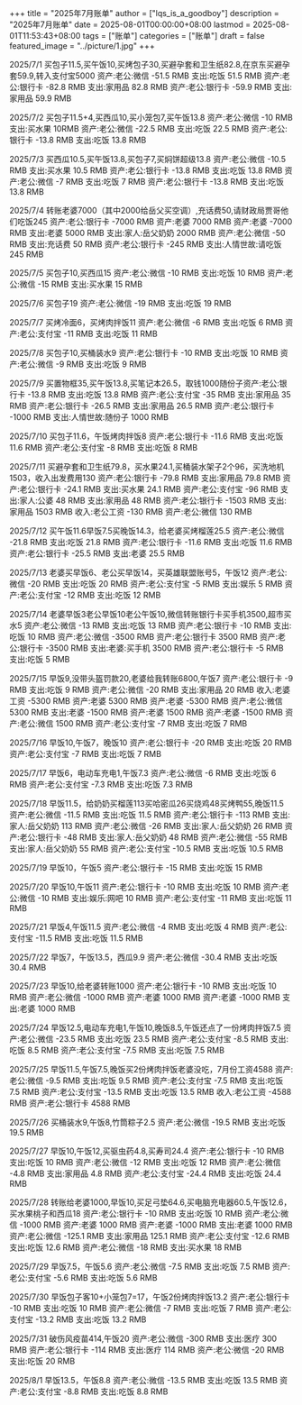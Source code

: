 +++
title = "2025年7月账单"
author = ["lqs_is_a_goodboy"]
description = "2025年7月账单"
date = 2025-08-01T00:00:00+08:00
lastmod = 2025-08-01T11:53:43+08:00
tags = ["账单"]
categories = ["账单"]
draft = false
featured_image = "../picture/1.jpg"
+++

2025/7/1 买包子11.5,买午饭10,买烤包子30,买避孕套和卫生纸82.8,在京东买避孕套59.9,转入支付宝5000
    资产:老公:微信                             -51.5 RMB
    支出:吃饭                                   51.5 RMB
    资产:老公:银行卡                           -82.8 RMB
    支出:家用品                                 82.8 RMB
    资产:老公:银行卡                           -59.9 RMB
    支出:家用品                                 59.9 RMB

2025/7/2 买包子11.5+4,买西瓜10,买小笼包7,买午饭13.8
    资产:老公:微信                               -10 RMB
    支出:买水果                                   10RMB
    资产:老公:微信                             -22.5 RMB
    支出:吃饭                                   22.5 RMB
    资产:老公:银行卡                           -13.8 RMB
    支出:吃饭                                   13.8 RMB

2025/7/3 买西瓜10.5,买午饭13.8,买包子7,买焖饼超级13.8
    资产:老公:微信                             -10.5 RMB
    支出:买水果                                 10.5 RMB
    资产:老公:银行卡                           -13.8 RMB
    支出:吃饭                                   13.8 RMB
    资产:老公:微信                                -7 RMB
    支出:吃饭                                      7 RMB
    资产:老公:银行卡                           -13.8 RMB
    支出:吃饭                                   13.8 RMB

2025/7/4 转账老婆7000（其中2000给岳父买空调）,充话费50,请财政局贾哥他们吃饭245
    资产:老公:银行卡                           -7000 RMB
    资产:老婆                                   7000 RMB
    资产:老婆                                  -7000 RMB
    支出:老婆                                   5000 RMB
    支出:家人:岳父奶奶                          2000 RMB
    资产:老公:微信                               -50 RMB
    支出:充话费                                   50 RMB
    资产:老公:银行卡                            -245 RMB
    支出:人情世故:请吃饭                         245 RMB

2025/7/5 买包子10,买西瓜15
    资产:老公:微信                               -10 RMB
    支出:吃饭                                     10 RMB
    资产:老公:微信                               -15 RMB
    支出:买水果                                   15 RMB

2025/7/6 买包子19
    资产:老公:微信                               -19 RMB
    支出:吃饭                                     19 RMB

2025/7/7 买烤冷面6，买烤肉拌饭11
    资产:老公:微信                                -6 RMB
    支出:吃饭                                      6 RMB
    资产:老公:支付宝                             -11 RMB
    支出:吃饭                                     11 RMB

2025/7/8 买包子10,买桶装水9
    资产:老公:银行卡                             -10 RMB
    支出:吃饭                                     10 RMB
    资产:老公:微信                                -9 RMB
    支出:吃饭                                      9 RMB

2025/7/9 买置物框35,买午饭13.8,买笔记本26.5，取钱1000随份子资产:老公:银行卡                           -13.8 RMB
    支出:吃饭                                   13.8 RMB
    资产:老公:支付宝                             -35 RMB
    支出:家用品                                   35 RMB
    资产:老公:银行卡                           -26.5 RMB
    支出:家用品                                 26.5 RMB
    资产:老公:银行卡                           -1000 RMB
    支出:人情世故:随份子                        1000 RMB

2025/7/10 买包子11.6，午饭烤肉拌饭8
    资产:老公:银行卡                           -11.6 RMB
    支出:吃饭                                   11.6 RMB
    资产:老公:支付宝                              -8 RMB
    支出:吃饭                                      8 RMB

2025/7/11 买避孕套和卫生纸79.8，买水果24.1,买桶装水架子2个96，买洗地机1503，收入出发费用130
    资产:老公:银行卡                           -79.8 RMB
    支出:家用品                                 79.8 RMB
    资产:老公:银行卡                           -24.1 RMB
    支出:买水果                                 24.1 RMB
    资产:老公:支付宝                             -96 RMB
    支出:家人:公婆                                48 RMB
    支出:家用品                                   48 RMB
    资产:老公:银行卡                           -1503 RMB
    支出:家用品                                 1503 RMB
    收入:老公工资                               -130 RMB
    资产:老公:微信                               130 RMB

2025/7/12 买午饭11.6早饭7.5买晚饭14.3，给老婆买烤榴莲25.5
    资产:老公:微信                             -21.8 RMB
    支出:吃饭                                   21.8 RMB
    资产:老公:银行卡                           -11.6 RMB
    支出:吃饭                                   11.6 RMB
    资产:老公:银行卡                           -25.5 RMB
    支出:老婆                                   25.5 RMB

2025/7/13 老婆买早饭6、老公买早饭14，买英雄联盟账号5，午饭12
    资产:老公:微信                               -20 RMB
    支出:吃饭                                     20 RMB
    资产:老公:支付宝                              -5 RMB
    支出:娱乐                                      5 RMB
    资产:老公:支付宝                             -12 RMB
    支出:吃饭                                     12 RMB

2025/7/14 老婆早饭3老公早饭10老公午饭10,微信转账银行卡买手机3500,超市买水5
    资产:老公:微信                               -13 RMB
    支出:吃饭                                     13 RMB
    资产:老公:银行卡                             -10 RMB
    支出:吃饭                                     10 RMB
    资产:老公:微信                             -3500 RMB
    资产:老公:银行卡                            3500 RMB
    资产:老公:银行卡                           -3500 RMB
    支出:老婆:买手机                            3500 RMB
    资产:老公:银行卡                              -5 RMB
    支出:吃饭                                      5 RMB

2025/7/15 早饭9,没带头盔罚款20,老婆给我转账6800,午饭7
    资产:老公:银行卡                              -9 RMB
    支出:吃饭                                      9 RMB
    资产:老公:微信                               -20 RMB
    支出:家用品                                   20 RMB
    收入:老婆工资                              -5300 RMB
    资产:老婆                                   5300 RMB
    资产:老婆                                  -5300 RMB
    资产:老公:微信                              5300 RMB
    支出:老婆                                  -1500 RMB
    资产:老婆                                   1500 RMB
    资产:老婆                                  -1500 RMB
    资产:老公:微信                              1500 RMB
    资产:老公:支付宝                              -7 RMB
    支出:吃饭                                      7 RMB

2025/7/16 早饭10,午饭7，晚饭10
    资产:老公:银行卡                             -20 RMB
    支出:吃饭                                     20 RMB
    资产:老公:支付宝                              -7 RMB
    支出:吃饭                                      7 RMB

2025/7/17 早饭6，电动车充电1,午饭7.3
    资产:老公:微信                                -6 RMB
    支出:吃饭                                      6 RMB
    资产:老公:支付宝                            -7.3 RMB
    支出:吃饭                                    7.3 RMB

2025/7/18 早饭11.5，给奶奶买榴莲113买哈密瓜26买烧鸡48买烤鸭55,晚饭11.5
    资产:老公:微信                             -11.5 RMB
    支出:吃饭                                   11.5 RMB
    资产:老公:银行卡                            -113 RMB
    支出:家人:岳父奶奶                           113 RMB
    资产:老公:微信                               -26 RMB
    支出:家人:岳父奶奶                            26 RMB
    资产:老公:银行卡                             -48 RMB
    支出:家人:岳父奶奶                            48 RMB
    资产:老公:微信                               -55 RMB
    支出:家人:岳父奶奶                            55 RMB
    资产:老公:支付宝                           -10.5 RMB
    支出:吃饭                                   10.5 RMB

2025/7/19 早饭10，午饭5
    资产:老公:银行卡                             -15 RMB
    支出:吃饭                                     15 RMB

2025/7/20 早饭10,午饭11
    资产:老公:银行卡                             -10 RMB
    支出:吃饭                                     10 RMB
    资产:老公:微信                               -10 RMB
    支出:娱乐:网吧                                10 RMB
    资产:老公:支付宝                             -11 RMB
    支出:吃饭                                     11 RMB

2025/7/21 早饭4,午饭11.5
    资产:老公:微信                                -4 RMB
    支出:吃饭                                      4 RMB
    资产:老公:支付宝                           -11.5 RMB
    支出:吃饭                                   11.5 RMB

2025/7/22 早饭7，午饭13.5，西瓜9.9
    资产:老公:微信                             -30.4 RMB
    支出:吃饭                                   30.4 RMB

2025/7/23 早饭10,给老婆转账1000
    资产:老公:银行卡                             -10 RMB
    支出:吃饭                                     10 RMB
    资产:老公:微信                             -1000 RMB
    资产:老婆                                   1000 RMB
    资产:老婆                                  -1000 RMB
    支出:老婆                                   1000 RMB

2025/7/24  早饭12.5,电动车充电1,午饭10,晚饭8.5,午饭还点了一份烤肉拌饭7.5
    资产:老公:微信                             -23.5 RMB
    支出:吃饭                                   23.5 RMB
    资产:老公:支付宝                            -8.5 RMB
    支出:吃饭                                    8.5 RMB
    资产:老公:支付宝                            -7.5 RMB
    支出:吃饭                                    7.5 RMB

2025/7/25 早饭11.5,午饭7.5,晚饭买2份烤肉拌饭老婆没吃，7月份工资4588
    资产:老公:微信                              -9.5 RMB
    支出:吃饭                                    9.5 RMB
    资产:老公:支付宝                            -7.5 RMB
    支出:吃饭                                    7.5 RMB
    资产:老公:支付宝                           -13.5 RMB
    支出:吃饭                                   13.5 RMB
    收入:老公工资                              -4588 RMB
    资产:老公:银行卡                            4588 RMB

2025/7/26 买桶装水9,午饭8,竹筒粽子2.5
    资产:老公:微信                             -19.5 RMB
    支出:吃饭                                   19.5 RMB

2025/7/27 早饭10,午饭12,买驱虫药4.8,买寿司24.4
    资产:老公:银行卡                             -10 RMB
    支出:吃饭                                     10 RMB
    资产:老公:微信                               -12 RMB
    支出:吃饭                                     12 RMB
    资产:老公:微信                              -4.8 RMB
    支出:家用品                                  4.8 RMB
    资产:老公:支付宝                           -24.4 RMB
    支出:吃饭                                   24.4 RMB

2025/7/28 转账给老婆1000,早饭10,买足弓垫64.6,买电脑充电器60.5,午饭12.6，买水果桃子和西瓜18
    资产:老公:银行卡                             -10 RMB
    支出:吃饭                                     10 RMB
    资产:老公:微信                             -1000 RMB
    资产:老婆                                   1000 RMB
    资产:老婆                                  -1000 RMB
    支出:老婆                                   1000 RMB
    资产:老公:微信                            -125.1 RMB
    支出:家用品                                125.1 RMB
    资产:老公:支付宝                           -12.6 RMB
    支出:吃饭                                   12.6 RMB
    资产:老公:微信                               -18 RMB
    支出:买水果                                   18 RMB

2025/7/29 早饭7.5，午饭5.6
    资产:老公:微信                              -7.5 RMB
    支出:吃饭                                    7.5 RMB
    资产:老公:支付宝                            -5.6 RMB
    支出:吃饭                                    5.6 RMB

2025/7/30 早饭包子客10+小笼包7=17，午饭2份烤肉拌饭13.2
    资产:老公:银行卡                             -10 RMB
    支出:吃饭                                     10 RMB
    资产:老公:微信                                -7 RMB
    支出:吃饭                                      7 RMB
    资产:老公:支付宝                           -13.2 RMB
    支出:吃饭                                   13.2 RMB

2025/7/31 破伤风疫苗414,午饭20
    资产:老公:微信                              -300 RMB
    支出:医疗                                    300 RMB
    资产:老公:银行卡                            -114 RMB
    支出:医疗                                    114 RMB
    资产:老公:微信                               -20 RMB
    支出:吃饭                                     20 RMB

2025/8/1 早饭13.5，午饭8.8
    资产:老公:微信                             -13.5 RMB
    支出:吃饭                                   13.5 RMB
    资产:老公:支付宝                            -8.8 RMB
    支出:吃饭                                    8.8 RMB
